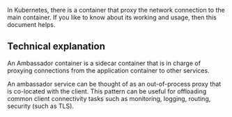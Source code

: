 In Kubernetes, there is a container that proxy the network connection to the main container. If you like to know about its working and usage, then this document helps.

## Technical explanation
An Ambassador container is a sidecar container that is in charge of proxying connections from the application container to other services.

An ambassador service can be thought of as an out-of-process proxy that is co-located with the client. 
This pattern can be useful for offloading common client connectivity tasks such as monitoring, logging, routing, security (such as TLS). 


